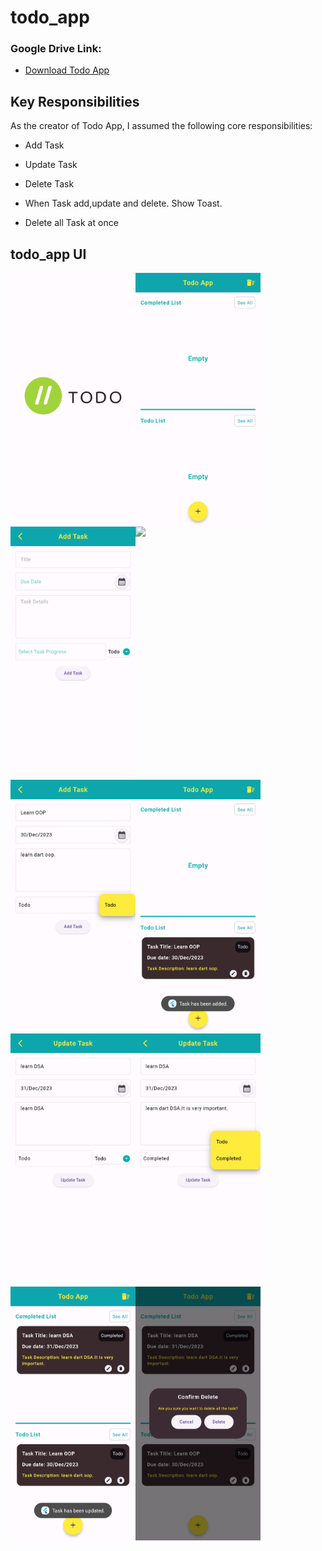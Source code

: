 # todo_app

### Google Drive Link:
- [Download Todo App](https://drive.google.com/file/d/1c7nIFajfQlz-7BGmeXy-IU_ONBL6xojT/view?usp=sharing)


## Key Responsibilities
As the creator of Todo App, I assumed the following core responsibilities:

- Add Task

- Update Task

- Delete Task

- When Task add,update and delete. Show Toast.

- Delete all Task at once

## todo_app UI
<div style="display: flex; flex-wrap: wrap;">
  <img src="https://github.com/raihansikdar/todo_app/blob/main/screenshots/1.jpg" width="200" />
  <img src="https://github.com/raihansikdar/todo_app/blob/main/screenshots/2.jpg" width="200" />
 <img src="https://github.com/raihansikdar/todo_app/blob/main/screenshots/3.jpg" width="200" />
 <img src="https://github.com/raihansikdar/todo_app/blob/main/screenshots/22.jpg" width="200" />
 <img src="https://github.com/raihansikdar/todo_app/blob/main/screenshots/4.jpg" width="200" />
 <img src="https://github.com/raihansikdar/todo_app/blob/main/screenshots/5.jpg" width="200" />
 <img src="https://github.com/raihansikdar/todo_app/blob/main/screenshots/6.jpg" width="200" />
 <img src="https://github.com/raihansikdar/todo_app/blob/main/screenshots/7.jpg" width="200" />
 <img src="https://github.com/raihansikdar/todo_app/blob/main/screenshots/8.jpg" width="200" />
 <img src="https://github.com/raihansikdar/todo_app/blob/main/screenshots/9.jpg" width="200" />
</div>

